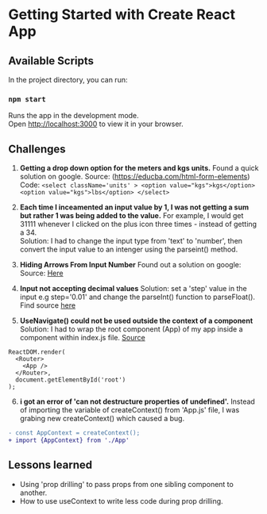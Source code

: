 # Getting Started with Create React App



## Available Scripts

In the project directory, you can run:

### `npm start`

Runs the app in the development mode.\
Open [http://localhost:3000](http://localhost:3000) to view it in your browser.

## Challenges
1. **Getting a drop down option for the meters and kgs units.**
   Found a quick solution on google. Source: (https://educba.com/html-form-elements)
   Code:   ```<select className='units' >
                <option value="kgs">kgs</option>
                <option value="kgs">lbs</option>
              </select>```

2. **Each time I inceamented an input value by 1, I was not getting a sum but rather 1 was being added to the value.**
   For example, I would get 31111 whenever I clicked on the plus icon three times - instead of getting a 34.  
   Solution: I had to change the input type from 'text' to 'number', then convert the input value to an intenger using the parseint() method.   

3. **Hiding Arrows From Input Number**
  Found out a solution on google: Source: [Here](https://www.w3schools.com/howto/howto_css_hide_arrow_number.asp)

4. **Input not accepting decimal values**
   Solution: set a 'step' value in the input e.g step='0.01' and change the parseInt() function to parseFloat(). Find source [here](https://developer.mozilla.org/en-US/docs/Web/HTML/Element/input/number)  

5. **UseNavigate() could not be used outside the context of a <Router> component**
Solution: I had to wrap the root component (App) of my app inside a <Router> component within index.js file. [Source](https://stackoverflow.com/questions/70491774/usenavigate-may-be-used-only-in-the-context-of-a-router-component)  
```
ReactDOM.render(
  <Router>
    <App />
  </Router>,
  document.getElementById('root')
);
```
6. **i got an error of 'can not destructure properties of undefined'.**
  Instead of importing the variable of createContext() from 'App.js' file, I was grabing new createContext() which caused a bug.
  ```diff
  - const AppContext = createContext();
  + import {AppContext} from './App'
  ```

  ## Lessons learned
  - Using 'prop drilling' to pass props from one sibling component to another.
  - How to use useContext to write less code during prop drilling.